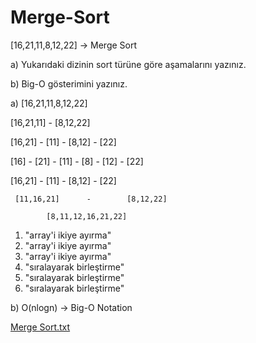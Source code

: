 # Merge-Sort
[16,21,11,8,12,22] -> Merge Sort


a) Yukarıdaki dizinin sort türüne göre aşamalarını yazınız.


b) Big-O gösterimini yazınız.





a)          [16,21,11,8,12,22]
            
   [16,21,11]        -      [8,12,22]   
   
     
  [16,21] - [11]     -      [8,12]  - [22]      

  
 [16] - [21] -  [11]   -      [8] -  [12] - [22]      

   
 [16,21] - [11]      -    [8,12] - [22]       

    
     [11,16,21]      -        [8,12,22]    
   
            [8,11,12,16,21,22]     
            
1) "array'i ikiye ayırma"
2) "array'i ikiye ayırma"
3) "array'i ikiye ayırma"
4) "sıralayarak birleştirme"
5) "sıralayarak birleştirme"
6) "sıralayarak birleştirme"
           

b) O(nlogn) -> Big-O Notation

[Merge Sort.txt](https://github.com/seymagulsen/Merge-Sort/files/9229406/Merge.Sort.txt)
